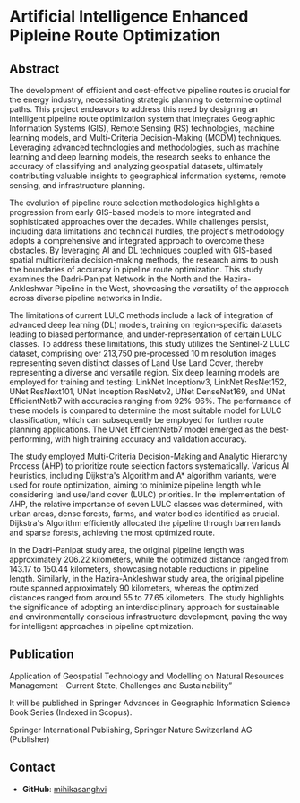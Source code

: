 # Artificial Intelligence Enhanced Pipleine Route Optimization

## Abstract
The development of efficient and cost-effective pipeline routes is crucial for the energy industry, necessitating strategic planning to determine optimal paths. This project endeavors to address this need by designing an intelligent pipeline route optimization system that integrates Geographic Information Systems (GIS), Remote Sensing (RS) technologies, machine learning models, and Multi-Criteria Decision-Making (MCDM) techniques. Leveraging advanced technologies and methodologies, such as machine learning and deep learning models, the research seeks to enhance the accuracy of classifying and analyzing geospatial datasets, ultimately contributing valuable insights to geographical information systems, remote sensing, and infrastructure planning.

The evolution of pipeline route selection methodologies highlights a progression from early GIS-based models to more integrated and sophisticated approaches over the decades. While challenges persist, including data limitations and technical hurdles, the project's methodology adopts a comprehensive and integrated approach to overcome these obstacles. By leveraging AI and DL techniques coupled with GIS-based spatial multicriteria decision-making methods, the research aims to push the boundaries of accuracy in pipeline route optimization. This study examines the Dadri-Panipat Network in the North and the Hazira-Ankleshwar Pipeline in the West, showcasing the versatility of the approach across diverse pipeline networks in India.

The limitations of current LULC methods include a lack of integration of advanced deep learning (DL) models, training on region-specific datasets leading to biased performance, and under-representation of certain LULC classes. To address these limitations, this study utilizes the Sentinel-2 LULC dataset, comprising over 213,750 pre-processed 10 m resolution images representing seven distinct classes of Land Use Land Cover, thereby representing a diverse and versatile region. Six deep learning models are employed for training and testing: LinkNet Inceptionv3, LinkNet ResNet152, UNet ResNext101, UNet Inception ResNetv2, UNet DenseNet169, and UNet EfficientNetb7 with accuracies ranging from 92\%-96\%. The performance of these models is compared to determine the most suitable model for LULC classification, which can subsequently be employed for further route planning applications. The UNet EfficientNetb7 model emerged as the best-performing, with high training accuracy and validation accuracy. 

The study employed Multi-Criteria Decision-Making and Analytic Hierarchy Process (AHP) to prioritize route selection factors systematically. Various AI heuristics, including Dijkstra's Algorithm and A* algorithm variants, were used for route optimization, aiming to minimize pipeline length while considering land use/land cover (LULC) priorities. In the implementation of AHP, the relative importance of seven LULC classes was determined, with urban areas, dense forests, farms, and water bodies identified as crucial. Dijkstra's Algorithm efficiently allocated the pipeline through barren lands and sparse forests, achieving the most optimized route.

In the Dadri-Panipat study area, the original pipeline length was approximately 206.22 kilometers, while the optimized distance ranged from 143.17 to 150.44 kilometers, showcasing notable reductions in pipeline length. Similarly, in the Hazira-Ankleshwar study area, the original pipeline route spanned approximately 90 kilometers, whereas the optimized distances ranged from around 55 to 77.65 kilometers. The study highlights the significance of adopting an interdisciplinary approach for sustainable and environmentally conscious infrastructure development, paving the way for intelligent approaches in pipeline optimization.

## Publication
Application of Geospatial Technology and Modelling on Natural Resources Management - Current State, Challenges and Sustainability” 

It will be published in Springer Advances in Geographic Information Science Book Series (Indexed in Scopus). 

Springer International Publishing, Springer Nature Switzerland AG (Publisher)

## Contact
- **GitHub**: [mihikasanghvi]((https://github.com/mihikasanghvi))
